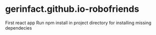 # gerinfact.github.io-robofriends
First react app
Run npm install in project directory for installing missing dependecies
